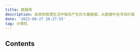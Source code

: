 ```yaml
---
title: 数据库
description: 高效地管理生活中每天产生的大量数据，从数据中去寻找价值
date: '2023-09-27 20:27:55'
tag: 计算机
---
```


## Contents

